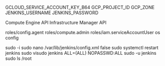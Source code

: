 GCLOUD_SERVICE_ACCOUNT_KEY_B64
GCP_PROJECT_ID
GCP_ZONE
JENKINS_USERNAME
JENKINS_PASSWORD

Compute Engine API 
Infrastructure Manager API 

roles/config.agent
roles/compute.admin
roles/iam.serviceAccountUser
os config
  
sudo -i
sudo nano /var/lib/jenkins/config.xml
<useSecurity>false</useSecurity>
sudo systemctl restart jenkins
sudo visudo
jenkins ALL=(ALL) NOPASSWD:ALL
sudo -u jenkins sudo ls /root
